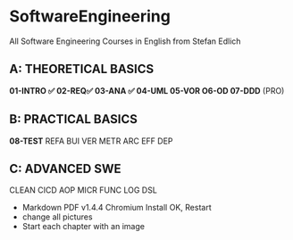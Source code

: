 # SoftwareEngineering
All Software Engineering Courses in English from Stefan Edlich

## A: THEORETICAL BASICS
**01-INTRO ✅ 02-REQ✅ 03-ANA ✅ 04-UML 05-VOR O6-OD 07-DDD** (PRO)

## B: PRACTICAL BASICS
**08-TEST** REFA BUI VER METR ARC EFF DEP

## C: ADVANCED SWE
CLEAN CICD AOP MICR FUNC LOG DSL

* Markdown PDF v1.4.4 Chromium Install OK, Restart
* change all pictures
* Start each chapter with an image